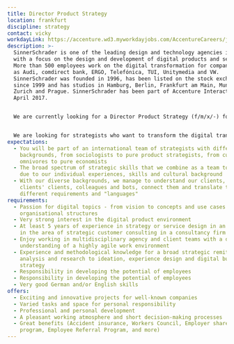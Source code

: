 ```yaml
---
title: Director Product Strategy
location: frankfurt
discipline: strategy
contact: vicky
workdayLink: https://accenture.wd3.myworkdayjobs.com/AccentureCareers/job/Hamburg/Director-Product-Strategy--all-genders----SinnerSchrader_R00028375-1
description: >-
  SinnerSchrader is one of the leading design and technology agencies in Europe
  with a focus on the design and development of digital products and services.
  More than 500 employees work on the digital transformation for companies such
  as Audi, comdirect bank, ERGO, Telefónica, TUI, Unitymedia and VW.
  SinnerSchrader was founded in 1996, has been listed on the stock exchange
  since 1999 and has studios in Hamburg, Berlin, Frankfurt am Main, Munich,
  Zurich and Prague. SinnerSchrader has been part of Accenture Interactive since
  April 2017.


  We are currently looking for a Director Product Strategy (f/m/x/-) for our Frankfurt office.


  We are looking for strategists who want to transform the digital transformation. Strategists who shape and revolutionise the digital platforms of tomorrow on the basis of sound methods, professional know-how and creative flair. You look radically through the eyes of the user and develop beneficial and innovative solutions that make our everyday lives easier and, above all, better. Therefore, service and experience design are just as much your playing field as the classic strategy repertoire. You have a keen sense for brands and their business challenges in the digital age. And you have outstanding communicative and methodical skills and an analytical and inspiring mind.
expectations:
  - You will be part of an international team of strategists with different
    backgrounds, from sociologists to pure product strategists, from cultural
    omnivores to pure economists
  - The broad spectrum of strategic skills that we combine as a team today is
    due to our individual experiences, skills and cultural background
  - With our diverse backgrounds, we manage to understand our clients, our
    clients' clients, colleagues and bots, connect them and translate the
    different requirements and "languages"
requirements:
  - Passion for digital topics - from vision to concepts and use cases to
    organisational structures
  - Very strong interest in the digital product environment
  - At least 5 years of experience in strategy or service design in an agency or
    in the area of strategic customer consulting in a consultancy firm
  - Enjoy working in multidisciplinary agency and client teams with a deep
    understanding of a highly agile work environment
  - Experience and methodological knowledge for a broad strategic remit - from
    analysis and research to ideation, experience design and digital business
    strategy
  - Responsibility in developing the potential of employees
  - Responsibility in developing the potential of employees
  - Very good German and/or English skills
offers:
  - Exciting and innovative projects for well-known companies
  - Varied tasks and space for personal responsibility
  - Professional and personal development
  - A pleasant working atmosphere and short decision-making processes
  - Great benefits (Accident insurance, Workers Council, Employer share purchase
    program, Employee Referral Program, and more)
---
```

